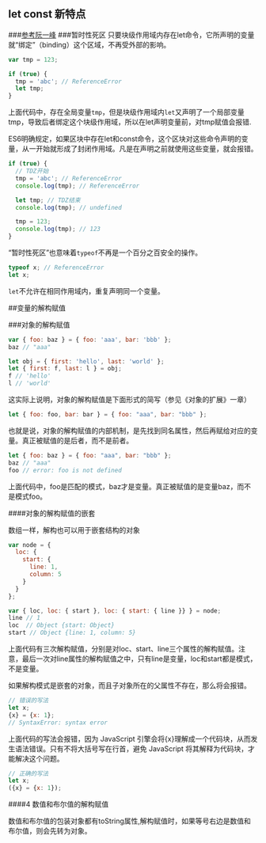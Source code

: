 
## let const 新特点
###[参考阮一峰](http://es6.ruanyifeng.com/#docs/let#基本用法)
###暂时性死区
只要块级作用域内存在let命令，它所声明的变量就“绑定”（binding）这个区域，不再受外部的影响。

```js
var tmp = 123;

if (true) {
  tmp = 'abc'; // ReferenceError
  let tmp;
}
```

上面代码中，存在全局变量`tmp`，但是块级作用域内`let`又声明了一个局部变量tmp，导致后者绑定这个块级作用域，所以在let声明变量前，对tmp赋值会报错.

ES6明确规定，如果区块中存在let和const命令，这个区块对这些命令声明的变量，从一开始就形成了封闭作用域。凡是在声明之前就使用这些变量，就会报错。


```js
if (true) {
  // TDZ开始
  tmp = 'abc'; // ReferenceError
  console.log(tmp); // ReferenceError

  let tmp; // TDZ结束
  console.log(tmp); // undefined

  tmp = 123;
  console.log(tmp); // 123
}
```

“暂时性死区”也意味着`typeof`不再是一个百分之百安全的操作。


```js
typeof x; // ReferenceError
let x;
```

`let`不允许在相同作用域内，重复声明同一个变量。


##变量的解构赋值

###对象的解构赋值


```js
var { foo: baz } = { foo: 'aaa', bar: 'bbb' };
baz // "aaa"

let obj = { first: 'hello', last: 'world' };
let { first: f, last: l } = obj;
f // 'hello'
l // 'world'
```
这实际上说明，对象的解构赋值是下面形式的简写（参见《对象的扩展》一章）


```js
let { foo: foo, bar: bar } = { foo: "aaa", bar: "bbb" };
```
也就是说，对象的解构赋值的内部机制，是先找到同名属性，然后再赋给对应的变量。真正被赋值的是后者，而不是前者。


```js
let { foo: baz } = { foo: "aaa", bar: "bbb" };
baz // "aaa"
foo // error: foo is not defined
```
上面代码中，foo是匹配的模式，baz才是变量。真正被赋值的是变量baz，而不是模式foo。

####对象的解构赋值的嵌套

数组一样，解构也可以用于嵌套结构的对象


```js
var node = {
  loc: {
    start: {
      line: 1,
      column: 5
    }
  }
};

var { loc, loc: { start }, loc: { start: { line }} } = node;
line // 1
loc  // Object {start: Object}
start // Object {line: 1, column: 5}
```
上面代码有三次解构赋值，分别是对loc、start、line三个属性的解构赋值。注意，最后一次对line属性的解构赋值之中，只有line是变量，loc和start都是模式，不是变量。

如果解构模式是嵌套的对象，而且子对象所在的父属性不存在，那么将会报错。



```js
// 错误的写法
let x;
{x} = {x: 1};
// SyntaxError: syntax error
```
上面代码的写法会报错，因为 JavaScript 引擎会将{x}理解成一个代码块，从而发生语法错误。只有不将大括号写在行首，避免 JavaScript 将其解释为代码块，才能解决这个问题。


```js
// 正确的写法
let x;
({x} = {x: 1});
```

####4 数值和布尔值的解构赋值

数值和布尔值的包装对象都有toString属性,解构赋值时，如果等号右边是数值和布尔值，则会先转为对象。
